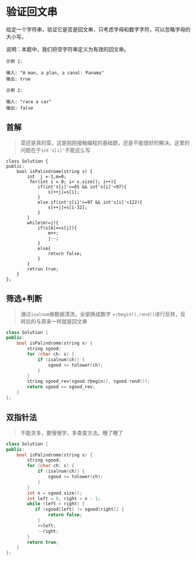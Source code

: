 # 验证回文串
给定一个字符串，验证它是否是回文串，只考虑字母和数字字符，可以忽略字母的大小写。

说明：本题中，我们将空字符串定义为有效的回文串。
```
示例 1:

输入: "A man, a plan, a canal: Panama"
输出: true
```
```
示例 2:

输入: "race a car"
输出: false
```

## 首解
>菜还是真的菜，这是刚刚接触编程的基础题，还是不能很好的解决。这里的问题在于`int's[i]'`不能这么写
```
class Solution {
public:
    bool isPalindrome(string s) {
        int  j =-1,m=0;
         for(int i = 0; i< s.size(); i++){
            if(int's[i]'>=65 && int's[i]'<97){
                s[++j]=s[i];
            }
            else if(int's[i]'>=97 && int's[i]'<122){
                s[++j]=s[i-32];
            }
        }
        while(m!=j){
            if(s[m]==s[j]){
                m++;
                j--;
            }
            else{
                return false;
            }
        }
        retrun true;
    }
};
```

## 筛选+判断
> 通过`isalnum`做数据清洗，全部换成数字 +`rbegin(),rend()`进行反转，反转后的与原来一样就是回文串
```C++
class Solution {
public:
    bool isPalindrome(string s) {
        string sgood;
        for (char ch: s) {
            if (isalnum(ch)) {
                sgood += tolower(ch);
            }
        }
        string sgood_rev(sgood.rbegin(), sgood.rend());
        return sgood == sgood_rev;
    }
};
```

## 双指针法
>不能贪多，要慢慢学，多查查方法。睡了睡了
```C++
class Solution {
public:
    bool isPalindrome(string s) {
        string sgood;
        for (char ch: s) {
            if (isalnum(ch)) {
                sgood += tolower(ch);
            }
        }
        int n = sgood.size();
        int left = 0, right = n - 1;
        while (left < right) {
           if (sgood[left] != sgood[right]) {
                return false;
            }
            ++left;
            --right;
        }
        return true;
    }
};
```
